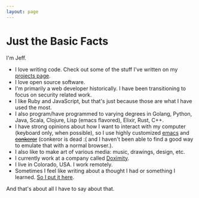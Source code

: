 ```yaml
---
layout: page
---
```

# Just the Basic Facts

I'm Jeff.

* I love writing code. Check out some of the stuff I've written on my [projects page][].
* I love open source software.
* I'm primarily a web developer historically. I have been transitioning to focus on security related work.
* I like Ruby and JavaScript, but that's just because those are what I have used the most.
* I also program/have programmed to varying degrees in Golang, Python, Java, Scala, Clojure, Lisp (emacs flavored), Elixir, Rust, C++.
* I have strong opinions about how I want to interact with my computer (keyboard only, when possible), so I use highly customized [emacs][] and ~~[conkeror][]~~ (conkeror is dead :( and I haven't been able to find a good way to emulate that with a normal browser.).
* I also like to make art of various media: music, drawings, design, etc.
* I currently work at a company called [Doximity][].
* I live in Colorado, USA. I work remotely.
* Sometimes I feel like writing about a thought I had or something I learned. [So I put it here](/blog.html).

And that's about all I have to say about that.

[projects page]: /projects.html
[emacs]: http://www.gnu.org/software/emacs/
[conkeror]: http://conkeror.org/
[Doximity]: https://workat.doximity.com/
